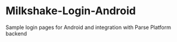 # Milkshake-Login-Android
Sample login pages for Android and integration with Parse Platform backend
